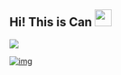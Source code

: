 <div>
    <h2>
    	Hi! This is Can
        <img src="https://camo.githubusercontent.com/8653492b3ab0c46cc580ad293f0555880ecf8ac82f0a761f17af1335e85e4de6/68747470733a2f2f71706c7573706963747572652e6f73732d636e2d6265696a696e672e616c6979756e63732e636f6d2f364c6a6a51412f48692e676966" width=30>
    </h2>
    <div>
        <a href="https://github.com/VanCoghChan">
    	<img src="https://komarev.com/ghpvc/?username=VanCoghChan&style=for-the-badge&color=99cc33">
    </div>
</div>

![img](http://81.68.120.162:8080/static/images/avatar.gif)
<br>


